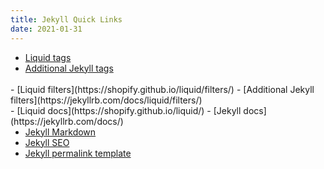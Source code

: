 ```yaml
---
title: Jekyll Quick Links
date: 2021-01-31
---
```


- [Liquid tags](https://shopify.github.io/liquid/tags/)
- [Additional Jekyll tags](https://jekyllrb.com/docs/liquid/tags/)

<br>
- [Liquid filters](https://shopify.github.io/liquid/filters/)
- [Additional Jekyll filters](https://jekyllrb.com/docs/liquid/filters/)

<br>
- [Liquid docs](https://shopify.github.io/liquid/)
- [Jekyll docs](https://jekyllrb.com/docs/)

- [Jekyll Markdown](https://www.markdownguide.org/tools/jekyll/)
- [Jekyll SEO](https://github.com/jekyll/jekyll-seo-tag/blob/master/docs/usage.md)
- [Jekyll permalink template](https://jekyllrb.com/docs/permalinks/)

<style>
	main p {margin: 0; font-size: 0.75rem;}
	ul {margin: 0;}
</style>
